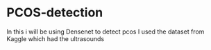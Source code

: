 # PCOS-detection
In this i will be using Densenet to detect pcos 
I used the dataset from Kaggle which had the ultrasounds 
